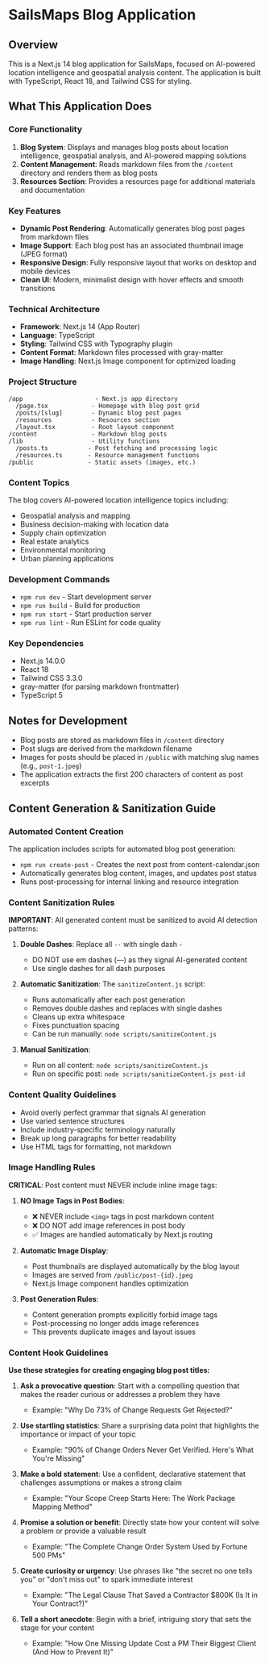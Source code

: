 # SailsMaps Blog Application

## Overview
This is a Next.js 14 blog application for SailsMaps, focused on AI-powered location intelligence and geospatial analysis content. The application is built with TypeScript, React 18, and Tailwind CSS for styling.

## What This Application Does

### Core Functionality
1. **Blog System**: Displays and manages blog posts about location intelligence, geospatial analysis, and AI-powered mapping solutions
2. **Content Management**: Reads markdown files from the `/content` directory and renders them as blog posts
3. **Resources Section**: Provides a resources page for additional materials and documentation

### Key Features
- **Dynamic Post Rendering**: Automatically generates blog post pages from markdown files
- **Image Support**: Each blog post has an associated thumbnail image (JPEG format)
- **Responsive Design**: Fully responsive layout that works on desktop and mobile devices
- **Clean UI**: Modern, minimalist design with hover effects and smooth transitions

### Technical Architecture
- **Framework**: Next.js 14 (App Router)
- **Language**: TypeScript
- **Styling**: Tailwind CSS with Typography plugin
- **Content Format**: Markdown files processed with gray-matter
- **Image Handling**: Next.js Image component for optimized loading

### Project Structure
```
/app                    - Next.js app directory
  /page.tsx            - Homepage with blog post grid
  /posts/[slug]        - Dynamic blog post pages
  /resources           - Resources section
  /layout.tsx          - Root layout component
/content               - Markdown blog posts
/lib                   - Utility functions
  /posts.ts           - Post fetching and processing logic
  /resources.ts       - Resource management functions
/public               - Static assets (images, etc.)
```

### Content Topics
The blog covers AI-powered location intelligence topics including:
- Geospatial analysis and mapping
- Business decision-making with location data
- Supply chain optimization
- Real estate analytics
- Environmental monitoring
- Urban planning applications

### Development Commands
- `npm run dev` - Start development server
- `npm run build` - Build for production
- `npm run start` - Start production server
- `npm run lint` - Run ESLint for code quality

### Key Dependencies
- Next.js 14.0.0
- React 18
- Tailwind CSS 3.3.0
- gray-matter (for parsing markdown frontmatter)
- TypeScript 5

## Notes for Development
- Blog posts are stored as markdown files in `/content` directory
- Post slugs are derived from the markdown filename
- Images for posts should be placed in `/public` with matching slug names (e.g., `post-1.jpeg`)
- The application extracts the first 200 characters of content as post excerpts

## Content Generation & Sanitization Guide

### Automated Content Creation
The application includes scripts for automated blog post generation:
- `npm run create-post` - Creates the next post from content-calendar.json
- Automatically generates blog content, images, and updates post status
- Runs post-processing for internal linking and resource integration

### Content Sanitization Rules
**IMPORTANT**: All generated content must be sanitized to avoid AI detection patterns:

1. **Double Dashes**: Replace all `--` with single dash `-`
   - DO NOT use em dashes (—) as they signal AI-generated content
   - Use single dashes for all dash purposes

2. **Automatic Sanitization**: The `sanitizeContent.js` script:
   - Runs automatically after each post generation
   - Removes double dashes and replaces with single dashes
   - Cleans up extra whitespace
   - Fixes punctuation spacing
   - Can be run manually: `node scripts/sanitizeContent.js`

3. **Manual Sanitization**: 
   - Run on all content: `node scripts/sanitizeContent.js`
   - Run on specific post: `node scripts/sanitizeContent.js post-id`

### Content Quality Guidelines
- Avoid overly perfect grammar that signals AI generation
- Use varied sentence structures
- Include industry-specific terminology naturally
- Break up long paragraphs for better readability
- Use HTML tags for formatting, not markdown

### Image Handling Rules
**CRITICAL**: Post content must NEVER include inline image tags:

1. **NO Image Tags in Post Bodies**:
   - ❌ NEVER include `<img>` tags in post markdown content
   - ❌ DO NOT add image references in post body
   - ✅ Images are handled automatically by Next.js routing

2. **Automatic Image Display**:
   - Post thumbnails are displayed automatically by the blog layout
   - Images are served from `/public/post-{id}.jpeg`
   - Next.js Image component handles optimization

3. **Post Generation Rules**:
   - Content generation prompts explicitly forbid image tags
   - Post-processing no longer adds image references
   - This prevents duplicate images and layout issues

### Content Hook Guidelines
**Use these strategies for creating engaging blog post titles:**

1. **Ask a provocative question**: Start with a compelling question that makes the reader curious or addresses a problem they have
   - Example: "Why Do 73% of Change Requests Get Rejected?"

2. **Use startling statistics**: Share a surprising data point that highlights the importance or impact of your topic
   - Example: "90% of Change Orders Never Get Verified. Here's What You're Missing"

3. **Make a bold statement**: Use a confident, declarative statement that challenges assumptions or makes a strong claim
   - Example: "Your Scope Creep Starts Here: The Work Package Mapping Method"

4. **Promise a solution or benefit**: Directly state how your content will solve a problem or provide a valuable result
   - Example: "The Complete Change Order System Used by Fortune 500 PMs"

5. **Create curiosity or urgency**: Use phrases like "the secret no one tells you" or "don't miss out" to spark immediate interest
   - Example: "The Legal Clause That Saved a Contractor $800K (Is It in Your Contract?)"

6. **Tell a short anecdote**: Begin with a brief, intriguing story that sets the stage for your content
   - Example: "How One Missing Update Cost a PM Their Biggest Client (And How to Prevent It)"



